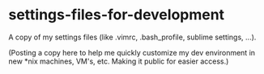 # settings-files-for-development
A copy of my settings files (like .vimrc, .bash_profile, sublime settings, ...).

(Posting a copy here to help me quickly customize my dev environment in 
new *nix machines, VM's, etc.  Making it public for easier access.)
